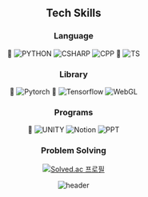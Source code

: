 <div align=center>
  
  ## Tech Skills
  ### Language
  💪
  ![PYTHON](https://img.shields.io/badge/Python-3776AB?style=flat-square&logo=python&logoColor=white)
  ![CSHARP](https://img.shields.io/badge/C%23-239120?style=flat-square&logo=CSharp&logoColor=white)
  ![CPP](https://img.shields.io/badge/C++-00599C?style=flat-square&logo=c%2B%2B&logoColor=white)
  🌱
  ![TS](https://img.shields.io/badge/TypeScript-3178C6?style=flat-square&logo=typescript&logoColor=white)  

  ### Library
  💪
  ![Pytorch](https://img.shields.io/badge/Pytorch-EE4C2C?style=flat-square&logo=Pytorch&logoColor=white)
  🌱
  ![Tensorflow](https://img.shields.io/badge/Tensorflow-FF6F00?style=flat-square&logo=Tensorflow&logoColor=white)
  ![WebGL](https://img.shields.io/badge/WebGL-990000?style=flat-square&logo=Webgl&logoColor=white)
  
  ### Programs
  💪
  ![UNITY](https://img.shields.io/badge/Unity-000000?style=flat-square&logo=Unity&logoColor=white)
  ![Notion](https://img.shields.io/badge/Notion-000000?style=flat-square&logo=Notion&logoColor=white)
  ![PPT](https://img.shields.io/badge/PowerPoint-B7472A?style=flat-square&logo=MicrosoftPowerPoint&logoColor=white)
  
  ### Problem Solving
  [![Solved.ac 프로필](http://mazassumnida.wtf/api/mini/generate_badge?boj=tuna1210)](https://solved.ac/tuna1210)

  ![header](https://capsule-render.vercel.app/api?type=rect&color=timeGradient&height=1)

</div>
